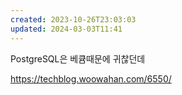 ```yaml
---
created: 2023-10-26T23:03:03
updated: 2024-03-03T11:41
---
```

PostgreSQL은 베큠때문에 귀찮던데

https://techblog.woowahan.com/6550/